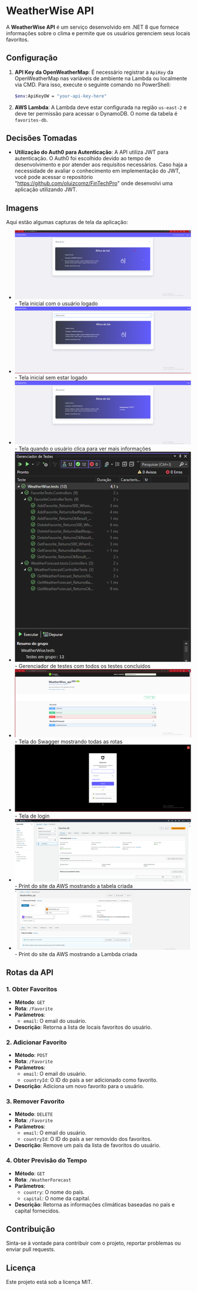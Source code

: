 

# WeatherWise API

A **WeatherWise API** é um serviço desenvolvido em .NET 8 que fornece informações sobre o clima e permite que os usuários gerenciem seus locais favoritos.

## Configuração

1. **API Key da OpenWeatherMap**: É necessário registrar a `ApiKey` da OpenWeatherMap nas variáveis de ambiente na Lambda ou localmente via CMD. Para isso, execute o seguinte comando no PowerShell:

    ```bash
    $env:ApiKeyOW = "your-api-key-here"
    ```

2. **AWS Lambda**: A Lambda deve estar configurada na região `us-east-2` e deve ter permissão para acessar o DynamoDB. O nome da tabela é `favorites-db`.

## Decisões Tomadas

- **Utilização do Auth0 para Autenticação**: A API utiliza JWT para autenticação. O Auth0 foi escolhido devido ao tempo de desenvolvimento e por atender aos requisitos necessários. Caso haja a necessidade de avaliar o conhecimento em implementação do JWT, você pode acessar o repositório "https://github.com/oluizcomz/FinTechPro" onde desenvolvi uma aplicação utilizando JWT.

## Imagens

Aqui estão algumas capturas de tela da aplicação:

- ![Home](screeshot/Home.png) - Tela inicial com o usuário logado
- ![Home Sem Login](screeshot/home_no_login.png) - Tela inicial sem estar logado
- ![Mais Informações](screeshot/home_mor_info.png) - Tela quando o usuário clica para ver mais informações
- ![Testes Concluídos](screeshot/testes.png) - Gerenciador de testes com todos os testes concluídos
- ![Swagger](screeshot/swagger.png) - Tela do Swagger mostrando todas as rotas
- ![Login](screeshot/login.png) - Tela de login
- ![Tabela DynamoDB](screeshot/dynamo.png) - Print do site da AWS mostrando a tabela criada
- ![AWS Lambda](screeshot/lambda.jpg) - Print do site da AWS mostrando a Lambda criada

## Rotas da API

### 1. **Obter Favoritos**

- **Método**: `GET`
- **Rota**: `/Favorite`
- **Parâmetros**: 
  - `email`: O email do usuário.
- **Descrição**: Retorna a lista de locais favoritos do usuário.

### 2. **Adicionar Favorito**

- **Método**: `POST`
- **Rota**: `/Favorite`
- **Parâmetros**: 
  - `email`: O email do usuário.
  - `countryId`: O ID do país a ser adicionado como favorito.
- **Descrição**: Adiciona um novo favorito para o usuário.

### 3. **Remover Favorito**

- **Método**: `DELETE`
- **Rota**: `/Favorite`
- **Parâmetros**: 
  - `email`: O email do usuário.
  - `countryId`: O ID do país a ser removido dos favoritos.
- **Descrição**: Remove um país da lista de favoritos do usuário.

### 4. **Obter Previsão do Tempo**

- **Método**: `GET`
- **Rota**: `/WeatherForecast`
- **Parâmetros**:
  - `country`: O nome do país.
  - `capital`: O nome da capital.
- **Descrição**: Retorna as informações climáticas baseadas no país e capital fornecidos.

## Contribuição

Sinta-se à vontade para contribuir com o projeto, reportar problemas ou enviar pull requests.

## Licença

Este projeto está sob a licença MIT.
